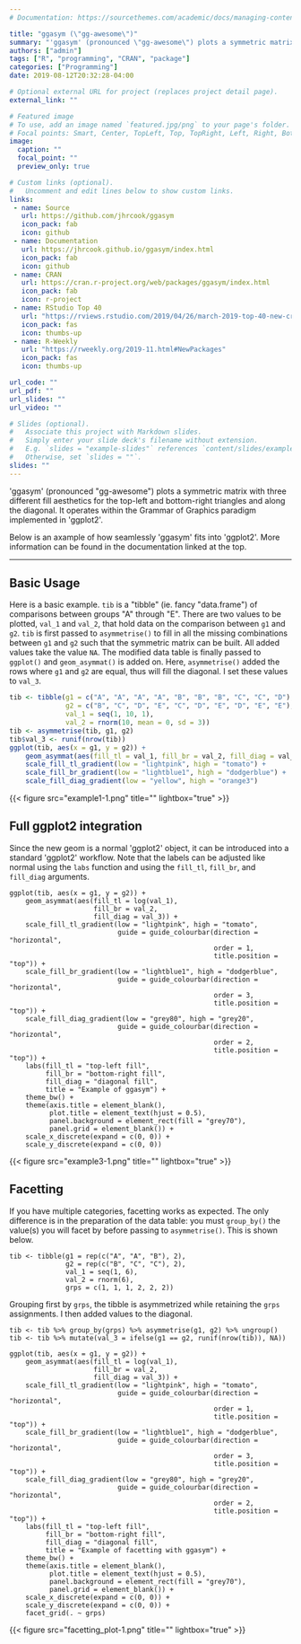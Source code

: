 ```yaml
---
# Documentation: https://sourcethemes.com/academic/docs/managing-content/

title: "ggasym (\"gg-awesome\")"
summary: "'ggasym' (pronounced \"gg-awesome\") plots a symmetric matrix with three different fill aesthetics."
authors: ["admin"]
tags: ["R", "programming", "CRAN", "package"]
categories: ["Programming"]
date: 2019-08-12T20:32:28-04:00

# Optional external URL for project (replaces project detail page).
external_link: ""

# Featured image
# To use, add an image named `featured.jpg/png` to your page's folder.
# Focal points: Smart, Center, TopLeft, Top, TopRight, Left, Right, BottomLeft, Bottom, BottomRight.
image:
  caption: ""
  focal_point: ""
  preview_only: true

# Custom links (optional).
#   Uncomment and edit lines below to show custom links.
links:
 - name: Source
   url: https://github.com/jhrcook/ggasym
   icon_pack: fab
   icon: github
 - name: Documentation
   url: https://jhrcook.github.io/ggasym/index.html
   icon_pack: fab
   icon: github
 - name: CRAN
   url: https://cran.r-project.org/web/packages/ggasym/index.html
   icon_pack: fab
   icon: r-project
 - name: RStudio Top 40
   url: "https://rviews.rstudio.com/2019/04/26/march-2019-top-40-new-cran-packages/"
   icon_pack: fas
   icon: thumbs-up
 - name: R-Weekly
   url: "https://rweekly.org/2019-11.html#NewPackages"
   icon_pack: fas
   icon: thumbs-up

url_code: ""
url_pdf: ""
url_slides: ""
url_video: ""

# Slides (optional).
#   Associate this project with Markdown slides.
#   Simply enter your slide deck's filename without extension.
#   E.g. `slides = "example-slides"` references `content/slides/example-slides.md`.
#   Otherwise, set `slides = ""`.
slides: ""
---
```


'ggasym' (pronounced \"gg-awesome\") plots a symmetric matrix with three different fill aesthetics for the top-left and bottom-right triangles and along the diagonal. It operates within the Grammar of Graphics paradigm implemented in 'ggplot2'.

Below is an axample of how seamlessly 'ggasym' fits into 'ggplot2'. More information can be found in the documentation linked at the top.

---

## Basic Usage

Here is a basic example. `tib` is a "tibble" (ie. fancy "data.frame") of comparisons between groups "A" through "E". There are two values to be plotted, `val_1` and `val_2`, that hold data on the comparison between `g1` and `g2`. `tib` is first passed to `asymmetrise()` to fill in all the missing combinations between `g1` and `g2` such that the symmetric matrix can be built. All added values take the value `NA`. The modified data table is finally passed to `ggplot()` and `geom_asymmat()` is added on. Here, `asymmetrise()` added the rows where `g1` and `g2` are equal, thus will fill the diagonal. I set these values to `val_3`.

```r
tib <- tibble(g1 = c("A", "A", "A", "A", "B", "B", "B", "C", "C", "D"),
              g2 = c("B", "C", "D", "E", "C", "D", "E", "D", "E", "E"),
              val_1 = seq(1, 10, 1),
              val_2 = rnorm(10, mean = 0, sd = 3))
tib <- asymmetrise(tib, g1, g2)
tib$val_3 <- runif(nrow(tib))
ggplot(tib, aes(x = g1, y = g2)) +
    geom_asymmat(aes(fill_tl = val_1, fill_br = val_2, fill_diag = val_3)) +
    scale_fill_tl_gradient(low = "lightpink", high = "tomato") +
    scale_fill_br_gradient(low = "lightblue1", high = "dodgerblue") +
    scale_fill_diag_gradient(low = "yellow", high = "orange3")
```
{{< figure src="example1-1.png" title="" lightbox="true" >}}

## Full ggplot2 integration

Since the new geom is a normal 'ggplot2' object, it can be introduced into a standard 'ggplot2' workflow. Note that the labels can be adjusted like normal using the `labs` function and using the `fill_tl`, `fill_br`, and `fill_diag` arguments.

```{r example3}
ggplot(tib, aes(x = g1, y = g2)) +
    geom_asymmat(aes(fill_tl = log(val_1),
                     fill_br = val_2,
                     fill_diag = val_3)) +
    scale_fill_tl_gradient(low = "lightpink", high = "tomato",
                           guide = guide_colourbar(direction = "horizontal",
                                                   order = 1,
                                                   title.position = "top")) +
    scale_fill_br_gradient(low = "lightblue1", high = "dodgerblue",
                           guide = guide_colourbar(direction = "horizontal",
                                                   order = 3,
                                                   title.position = "top")) +
    scale_fill_diag_gradient(low = "grey80", high = "grey20",
                           guide = guide_colourbar(direction = "horizontal",
                                                   order = 2,
                                                   title.position = "top")) +
    labs(fill_tl = "top-left fill",
         fill_br = "bottom-right fill",
         fill_diag = "diagonal fill",
         title = "Example of ggasym") +
    theme_bw() +
    theme(axis.title = element_blank(),
          plot.title = element_text(hjust = 0.5),
          panel.background = element_rect(fill = "grey70"),
          panel.grid = element_blank()) +
    scale_x_discrete(expand = c(0, 0)) +
    scale_y_discrete(expand = c(0, 0))
```

{{< figure src="example3-1.png" title="" lightbox="true" >}}

## Facetting

If you have multiple categories, facetting works as expected. The only difference is in the preparation of the data table: you must `group_by()` the value(s) you will facet by before passing to `asymmetrise()`. This is shown below.

```{r facetting_setup}
tib <- tibble(g1 = rep(c("A", "A", "B"), 2),
              g2 = rep(c("B", "C", "C"), 2),
              val_1 = seq(1, 6),
              val_2 = rnorm(6),
              grps = c(1, 1, 1, 2, 2, 2))
```

Grouping first by `grps`, the tibble is asymmetrized while retaining the `grps` assignments. I then added values to the diagonal.

```{r grouped_asymm}
tib <- tib %>% group_by(grps) %>% asymmetrise(g1, g2) %>% ungroup()
tib <- tib %>% mutate(val_3 = ifelse(g1 == g2, runif(nrow(tib)), NA))
```

```{r facetting_plot}
ggplot(tib, aes(x = g1, y = g2)) +
    geom_asymmat(aes(fill_tl = log(val_1),
                     fill_br = val_2,
                     fill_diag = val_3)) +
    scale_fill_tl_gradient(low = "lightpink", high = "tomato",
                           guide = guide_colourbar(direction = "horizontal",
                                                   order = 1,
                                                   title.position = "top")) +
    scale_fill_br_gradient(low = "lightblue1", high = "dodgerblue",
                           guide = guide_colourbar(direction = "horizontal",
                                                   order = 3,
                                                   title.position = "top")) +
    scale_fill_diag_gradient(low = "grey80", high = "grey20",
                           guide = guide_colourbar(direction = "horizontal",
                                                   order = 2,
                                                   title.position = "top")) +
    labs(fill_tl = "top-left fill",
         fill_br = "bottom-right fill",
         fill_diag = "diagonal fill",
         title = "Example of facetting with ggasym") +
    theme_bw() +
    theme(axis.title = element_blank(),
          plot.title = element_text(hjust = 0.5),
          panel.background = element_rect(fill = "grey70"),
          panel.grid = element_blank()) +
    scale_x_discrete(expand = c(0, 0)) +
    scale_y_discrete(expand = c(0, 0)) +
    facet_grid(. ~ grps)
```

{{< figure src="facetting_plot-1.png" title="" lightbox="true" >}}